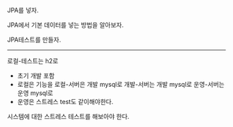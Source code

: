 JPA를 넣자.

JPA에서 기본 데이터를 넣는 방법을 알아보자.

JPA테스트를 만들자.

---
로컬-테스트는 h2로
  - 초기 개발 포함
  - 로컬은 기능을
로컬-서버은 개발 mysql로
개발-서버는 개발 mysql로
운영-서버는 운영 mysql로
  - 운영은 스트레스 test도 같이해야한다.

시스템에 대한 스트레스 테스트를 해보아야 한다.